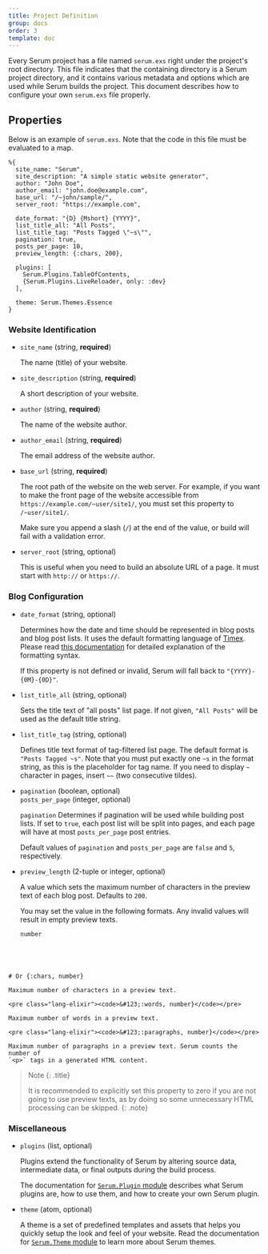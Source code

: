 ```yaml
---
title: Project Definition
group: docs
order: 3
template: doc
---
```


Every Serum project has a file named `serum.exs` right under the project's
root directory. This file indicates that the containing directory is a Serum
project directory, and it contains various metadata and options which are used
while Serum builds the project. This document describes how to configure your
own `serum.exs` file properly.

## Properties

Below is an example of `serum.exs`. Note that the code in this file must be
evaluated to a map.

```lang-elixir
%{
  site_name: "Serum",
  site_description: "A simple static website generator",
  author: "John Doe",
  author_email: "john.doe@example.com",
  base_url: "/~john/sample/",
  server_root: "https://example.com",

  date_format: "{D} {Mshort} {YYYY}",
  list_title_all: "All Posts",
  list_title_tag: "Posts Tagged \"~s\"",
  pagination: true,
  posts_per_page: 10,
  preview_length: {:chars, 200},

  plugins: [
    Serum.Plugins.TableOfContents,
    {Serum.Plugins.LiveReloader, only: :dev}
  ],

  theme: Serum.Themes.Essence
}
```

### Website Identification

* `site_name` (string, **required**)

    The name (title) of your website.

* `site_description` (string, **required**)

    A short description of your website.

* `author` (string, **required**)

    The name of the website author.

* `author_email` (string, **required**)

    The email address of the website author.

* `base_url` (string, **required**)

    The root path of the website on the web server. For example, if
    you want to make the front page of the website accessible from
    `https://example.com/~user/site1/`, you must set this property to
    `/~user/site1/`.

    Make sure you append a slash (`/`) at the end of the value, or build will
    fail with a validation error.

* `server_root` (string, optional)

    This is useful when you need to build an absolute URL of a page. It must
    start with `http://` or `https://`.

### Blog Configuration

* `date_format` (string, optional)

    Determines how the date and time should be represented in blog posts and
    blog post lists. It uses the default formatting language of
    [Timex](https://github.com/bitwalker/timex). Please read
    [this documentation](https://hexdocs.pm/timex/Timex.Format.DateTime.Formatters.Default.html)
    for detailed explanation of the formatting syntax.

    If this property is not defined or invalid, Serum will fall back to
    `"{YYYY}-{0M}-{0D}"`.

* `list_title_all` (string, optional)

    Sets the title text of "all posts" list page. If not given, `"All Posts"`
    will be used as the default title string.

* `list_title_tag` (string, optional)

    Defines title text format of tag-filtered list page. The default format is
    `"Posts Tagged ~s"`. Note that you must put exactly one `~s` in the format
    string, as this is the placeholder for tag name. If you need to display
    `~` character in pages, insert `~~` (two consecutive tildes).

* `pagination` (boolean, optional)<br>
  `posts_per_page` (integer, optional)

    `pagination` Determines if pagination will be used while building post
    lists. If set to `true`, each post list will be split into pages, and each
    page will have at most `posts_per_page` post entries.

    Default values of `pagination` and `posts_per_page` are `false` and `5`,
    respectively.

* `preview_length` (2-tuple or integer, optional)

    A value which sets the maximum number of characters in the preview text of
    each blog post. Defaults to `200`.

    You may set the value in the following formats. Any invalid values will
    result in empty preview texts.

    <pre class="lang-elixir"><code>number
&#35; Or
&#123;:chars, number}</code></pre>

    Maximum number of characters in a preview text.

    <pre class="lang-elixir"><code>&#123;:words, number}</code></pre>

    Maximum number of words in a preview text.

    <pre class="lang-elixir"><code>&#123;:paragraphs, number}</code></pre>

    Maximum number of paragraphs in a preview text. Serum counts the number of
    `<p>` tags in a generated HTML content.

  > Note
  > {: .title}
  >
  > It is recommended to explicitly set this property to zero if you are not
  > going to use preview texts, as by doing so some unnecessary HTML
  > processing can be skipped.
  {: .note}

### Miscellaneous

- `plugins` (list, optional)

    Plugins extend the functionality of Serum by altering source data,
    intermediate data, or final outputs during the build process.

    The documentation for [`Serum.Plugin`
    module](https://hexdocs.pm/serum/Serum.Plugin.html) describes what Serum
    plugins are, how to use them, and how to create your own Serum plugin.

- `theme` (atom, optional)

    A theme is a set of predefined templates and assets that helps you quickly
    setup the look and feel of your website. Read the documentation for
    [`Serum.Theme` module](https://hexdocs.pm/serum/Serum.Theme.html) to learn
    more about Serum themes.
